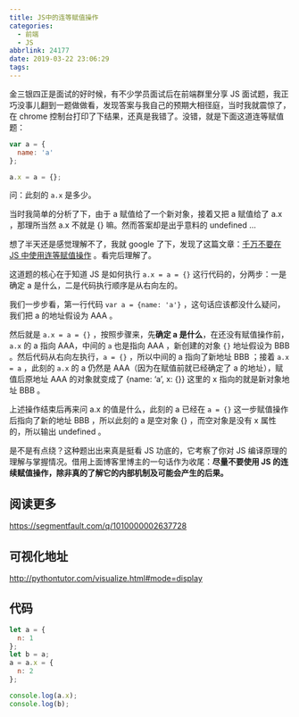 ```yaml
---
title: JS中的连等赋值操作
categories:
  - 前端
  - JS
abbrlink: 24177
date: 2019-03-22 23:06:29
tags:
---
```


金三银四正是面试的好时候，有不少学员面试后在前端群里分享 JS 面试题，我正巧没事儿翻到一题做做看，发现答案与我自己的预期大相径庭，当时我就震惊了，在 chrome 控制台打印了下结果，还真是我错了。没错，就是下面这道连等赋值题：

```js
var a = {
  name: 'a'
};

a.x = a = {};
```

<!-- more -->

问：此刻的 `a.x` 是多少。

当时我简单的分析了下，由于 a 赋值给了一个新对象，接着又把 a 赋值给了 a.x ，那理所当然 a.x 不就是 {} 嘛。然而答案却是出乎意料的 undefined …

想了半天还是感觉理解不了，我就 google 了下，发现了这篇文章：[千万不要在 JS 中使用连等赋值操作](https://www.cnblogs.com/xxcanghai/p/4998076.html) 。看完后理解了。

这道题的核心在于知道 JS 是如何执行 `a.x = a = {}` 这行代码的，分两步：一是确定 a 是什么，二是代码执行顺序是从右向左的。

我们一步步看，第一行代码 `var a = {name: 'a'}` ，这句话应该都没什么疑问，我们把 a 的地址假设为 AAA 。

然后就是 `a.x = a = {}` ，按照步骤来，先**确定 a 是什么**，在还没有赋值操作前，`a.x` 的 a 指向 AAA，中间的 `a` 也是指向 AAA ，新创建的对象 `{}` 地址假设为 BBB 。然后代码从右向左执行，`a = {}` ，所以中间的 a 指向了新地址 BBB ；接着 `a.x = a` ，此刻的 `a.x` 的 a 仍然是 AAA（因为在赋值前就已经确定了 a 的地址），赋值后原地址 AAA 的对象就变成了 {name: ‘a’, x: {}} 这里的 x 指向的就是新对象地址 BBB 。

上述操作结束后再来问 a.x 的值是什么，此刻的 a 已经在 `a = {}` 这一步赋值操作后指向了新的地址 BBB ，所以此刻的 a 是空对象 {} ，而空对象是没有 x 属性的，所以输出 undefined 。

是不是有点绕？这种题出出来真是挺看 JS 功底的，它考察了你对 JS 编译原理的理解与掌握情况。借用上面博客里博主的一句话作为收尾：**尽量不要使用 JS 的连续赋值操作，除非真的了解它的内部机制及可能会产生的后果。**

## 阅读更多

https://segmentfault.com/q/1010000002637728

## 可视化地址

http://pythontutor.com/visualize.html#mode=display

## 代码

```js
let a = {
  n: 1
};
let b = a;
a = a.x = {
  n: 2
};

console.log(a.x);
console.log(b);
```
